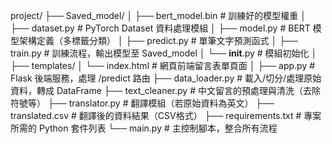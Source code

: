 project/
├── Saved_model/
│   ├── bert_model.bin         # 訓練好的模型權重
│   ├── dataset.py             # PyTorch Dataset 資料處理模組
│   ├── model.py               # BERT 模型架構定義（多標籤分類）
│   ├── predict.py             # 單筆文字預測函式
│   ├── train.py               # 訓練流程，輸出模型至 Saved_model
│   └── __init__.py            # 模組初始化
│
├── templates/
│   └── index.html             # 網頁前端留言表單頁面
│
├── app.py                     # Flask 後端服務，處理 /predict 路由
├── data_loader.py             # 載入/切分/處理原始資料，轉成 DataFrame
├── text_cleaner.py            # 中文留言的預處理與清洗（去除符號等）
├── translator.py              # 翻譯模組（若原始資料為英文）
├── translated.csv             # 翻譯後的資料結果（CSV格式）
├── requirements.txt           # 專案所需的 Python 套件列表
└── main.py                    # 主控制腳本，整合所有流程
